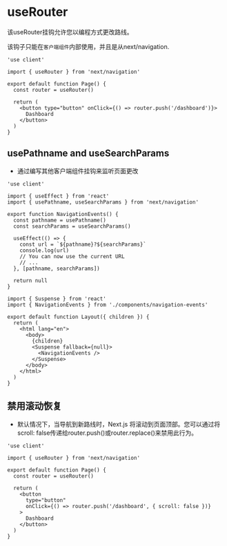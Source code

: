 # useRouter

该useRouter挂钩允许您以编程方式更改路线。

该钩子只能在`客户端组件`内部使用，并且是从next/navigation.

```tsx
'use client'
 
import { useRouter } from 'next/navigation'
 
export default function Page() {
  const router = useRouter()
 
  return (
    <button type="button" onClick={() => router.push('/dashboard')}>
      Dashboard
    </button>
  )
}
```

## usePathname and useSearchParams 

* 通过编写其他客户端组件挂钩来监听页面更改

```tsx
'use client'
 
import { useEffect } from 'react'
import { usePathname, useSearchParams } from 'next/navigation'
 
export function NavigationEvents() {
  const pathname = usePathname()
  const searchParams = useSearchParams()
 
  useEffect(() => {
    const url = `${pathname}?${searchParams}`
    console.log(url)
    // You can now use the current URL
    // ...
  }, [pathname, searchParams])
 
  return null
}
```

```tsx
import { Suspense } from 'react'
import { NavigationEvents } from './components/navigation-events'
 
export default function Layout({ children }) {
  return (
    <html lang="en">
      <body>
        {children}
        <Suspense fallback={null}>
          <NavigationEvents />
        </Suspense>
      </body>
    </html>
  )
}
```

## 禁用滚动恢复

* 默认情况下，当导航到新路线时，Next.js 将滚动到页面顶部。您可以通过将scroll: false传递给router.push()或router.replace()来禁用此行为。

```tsx
'use client'
 
import { useRouter } from 'next/navigation'
 
export default function Page() {
  const router = useRouter()
 
  return (
    <button
      type="button"
      onClick={() => router.push('/dashboard', { scroll: false })}
    >
      Dashboard
    </button>
  )
}
```
